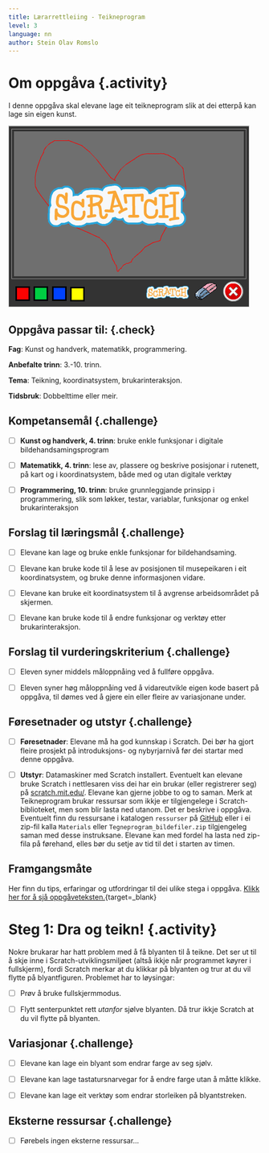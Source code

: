 ```yaml
---
title: Lærarrettleiing - Teikneprogram
level: 3
language: nn
author: Stein Olav Romslo
---
```



# Om oppgåva {.activity}

I denne oppgåva skal elevane lage eit teikneprogram slik at dei etterpå kan lage
sin eigen kunst.

![Bilete av eit teikneprogram](tegneprogram.png)

## Oppgåva passar til: {.check}

__Fag__: Kunst og handverk, matematikk, programmering.

__Anbefalte trinn__: 3.-10. trinn.

__Tema__: Teikning, koordinatsystem, brukarinteraksjon.

__Tidsbruk__: Dobbelttime eller meir.

## Kompetansemål {.challenge}

- [ ] __Kunst og handverk, 4. trinn__: bruke enkle funksjonar i digitale
  bildehandsamingsprogram

- [ ] __Matematikk, 4. trinn__: lese av, plassere og beskrive posisjonar i
  rutenett, på kart og i koordinatsystem, både med og utan digitale verktøy

- [ ] __Programmering, 10. trinn__: bruke grunnleggjande prinsipp i
  programmering, slik som løkker, testar, variablar, funksjonar og enkel
  brukarinteraksjon

## Forslag til læringsmål {.challenge}

- [ ] Elevane kan lage og bruke enkle funksjonar for bildehandsaming.

- [ ] Elevane kan bruke kode til å lese av posisjonen til musepeikaren i eit
  koordinatsystem, og bruke denne informasjonen vidare.

- [ ] Elevane kan bruke eit koordinatsystem til å avgrense arbeidsområdet på
  skjermen.

- [ ] Elevane kan bruke kode til å endre funksjonar og verktøy etter
  brukarinteraksjon.

## Forslag til vurderingskriterium {.challenge}

- [ ] Eleven syner middels måloppnåing ved å fullføre oppgåva.

- [ ] Eleven syner høg måloppnåing ved å vidareutvikle eigen kode basert på
  oppgåva, til dømes ved å gjere ein eller fleire av variasjonane under.

## Føresetnader og utstyr {.challenge}

- [ ] __Føresetnader__: Elevane må ha god kunnskap i Scratch. Dei bør ha gjort
  fleire prosjekt på introduksjons- og nybyrjarnivå før dei startar med denne
  oppgåva.

- [ ] __Utstyr__: Datamaskiner med Scratch installert. Eventuelt kan elevane
  bruke Scratch i nettlesaren viss dei har ein brukar (eller registrerer seg) på
  [scratch.mit.edu/](https://scratch.mit.edu/). Elevane kan gjerne jobbe to og
  to saman. Merk at Teikneprogram brukar ressursar som ikkje er tilgjengelege i
  Scratch-biblioteket, men som blir lasta ned utanom. Det er beskrive i oppgåva.
  Eventuelt finn du ressursane i katalogen `ressurser` på
  [GitHub](https://github.com/kodeklubben/oppgaver/tree/master/src/scratch/)
  eller i ei zip-fil kalla `Materials` eller `Tegneprogram_bildefiler.zip`
  tilgjengeleg saman med desse instruksane. Elevane kan med fordel ha lasta ned
  zip-fila på førehand, elles bør du setje av tid til det i starten av timen.

## Framgangsmåte

Her finn du tips, erfaringar og utfordringar til dei ulike stega i oppgåva.
[Klikk her for å sjå
oppgåveteksten.](../tegneprogram/tegneprogram_nn.html){target=_blank}

# Steg 1: Dra og teikn! {.activity}

Nokre brukarar har hatt problem med å få blyanten til å teikne. Det ser ut til å
skje inne i Scratch-utviklingsmiljøet (altså ikkje når programmet køyrer i
fullskjerm), fordi Scratch merkar at du klikkar på blyanten og trur at du vil
flytte på blyantfiguren. Problemet har to løysingar:

- [ ] Prøv å bruke fullskjermmodus.

- [ ] Flytt senterpunktet rett *utanfor* sjølve blyanten. Då trur ikkje Scratch
  at du vil flytte på blyanten.

## Variasjonar {.challenge}

- [ ] Elevane kan lage ein blyant som endrar farge av seg sjølv.

- [ ] Elevane kan lage tastatursnarvegar for å endre farge utan å måtte klikke.

- [ ] Elevane kan lage eit verktøy som endrar storleiken på blyantstreken.

## Eksterne ressursar {.challenge}

- [ ] Førebels ingen eksterne ressursar...
